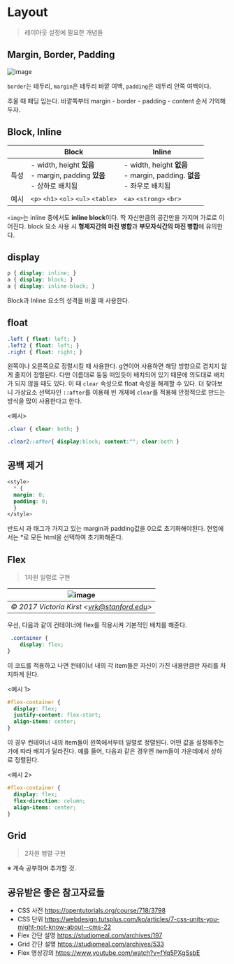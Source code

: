 # Layout
> 레이아웃 설정에 필요한 개념들

## Margin, Border, Padding
![image](https://user-images.githubusercontent.com/49031232/161989788-ef6cffc9-14a0-4c95-a47d-840357e29f7a.png)

`border`는 테두리, `margin`은 테두리 바깥 여백, `padding`은 테두리 안쪽 여백이다.

추울 때 패딩 입는다. 바깥쪽부터 margin - border - padding - content 순서 기억해두자.


## Block, Inline
| |Block|Inline|
| :---: | --- | --- |
|특성| - width, height **있음** </br> - margin, padding **있음** </br> - 상하로 배치됨| - width, height **없음** </br> - margin, padding. **없음** </br> - 좌우로 배치됨|
|예시|  `<p>` `<h1>` `<ol>` `<ul>` `<table>`|`<a>` `<strong>` `<br>`|

`<img>`는 inline 중에서도 **inline block**이다. 딱 자신만큼의 공간만을 가지며 가로로 이어진다. 
block 요소 사용 시 **형제지간의 마진 병합**과 **부모자식간의 마진 병합**에 유의한다.

## display
```css
p { display: inline; }
a { display: block; }
a { display: inline-block; }
```

Block과 Inline 요소의 성격을 바꿀 때 사용한다.

## float
```css
.left { float: left; }
.left2 { float: left; }
.right { float: right; }
```
왼쪽이나 오른쪽으로 정렬시킬 때 사용한다. g연이어 사용하면 해당 방향으로 겹치지 않게 줄지어 정렬된다. 다만 이름대로 둥둥 떠있듯이 배치되어 있기 때문에 의도대로 배치가 되지 않을 때도 있다. 이 때 `clear` 속성으로 float 속성을 해제할 수 있다. 더 찾아보니 가상요소 선택자인 `::after`를 이용해 빈 개체에 `clear`를 적용해 안정적으로 만드는 방식을 많이 사용한다고 한다.

<예시>
```css
.clear { clear: both; }
```
```css
.clear2::after{ display:block; content:""; clear:both }
```

## 공백 제거
```css
<style>
  * {
  margin: 0;
  padding: 0;
  }
</style>
```
반드시 <html>과 <body>태그가 가지고 있는 margin과 padding값을 0으로 초기화해야된다. 현업에서는 *로 모든 html을 선택하여 초기화해준다.

## Flex
> 1차원 일렬로 구현

|![image](https://user-images.githubusercontent.com/49031232/161988608-90e59739-9777-40e5-884a-219ed8f6ac1d.png)|
|:--:| 
|*© 2017 Victoria Kirst \<vrk@stanford.edu>*|

우선, 다음과 같이 컨테이너에 flex를 적용시켜 기본적인 배치를 해준다. 
```css
 .container {
	display: flex;
}
``` 
이 코드를 적용하고 나면 컨테이너 내의 각 item들은 자신이 가진 내용만큼만 자리를 차지하게 된다.

<예시 1>
```css
#flex-container {
  display: flex;
  justify-content: flex-start;
  align-items: center;
}
```
이 경우 컨테이너 내의 item들이 왼쪽에서부터 일렬로 정렬된다. 어떤 값을 설정해주는가에 따라
배치가 달라진다. 예를 들어, 다음과 같은 경우엔 item들이 가운데에서 상하로 정렬된다.

<예시 2>
```css
#flex-container {
  display: flex;
  flex-direction: column;
  align-items: center;
}
```
	
## Grid
> 2차원 행렬 구현

※ 계속 공부하며 추가할 것.

## 공유받은 좋은 참고자료들
- CSS 사전 https://opentutorials.org/course/718/3798
- CSS 단위 https://webdesign.tutsplus.com/ko/articles/7-css-units-you-might-not-know-about--cms-22
- Flex 간단 설명 https://studiomeal.com/archives/197
- Grid 간단 설명 https://studiomeal.com/archives/533
- Flex 영상강의 https://www.youtube.com/watch?v=fYq5PXgSsbE

